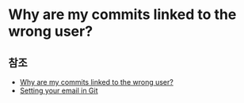 # Why are my commits linked to the wrong user?


## 참조

* [Why are my commits linked to the wrong user?](https://help.github.com/articles/why-are-my-commits-linked-to-the-wrong-user/)
* [Setting your email in Git](https://help.github.com/articles/setting-your-email-in-git/)
